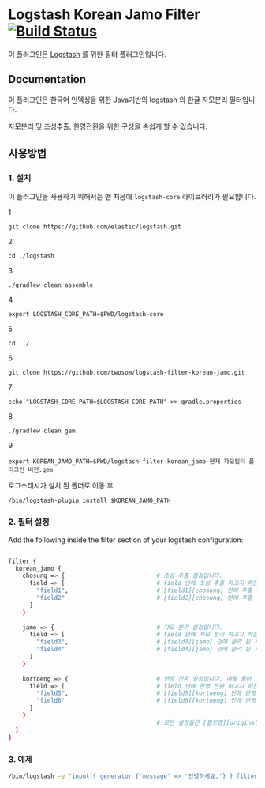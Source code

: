 # Logstash Korean Jamo Filter [![Build Status](https://app.travis-ci.com/twosom/logstash-filter-korean-jamo.svg?branch=master)](https://app.travis-ci.com/twosom/logstash-filter-korean-jamo)

이 플러그인은 [Logstash](https://github.com/elastic/logstash) 를 위한 필터 플러그인입니다.

## Documentation

이 플러그인은 한국어 인덱싱을 위한 Java기반의 logstash 의 한글 자모분리 필터입니다.

자모분리 및 초성추출, 한영전환을 위한 구성을 손쉽게 할 수 있습니다.

## 사용방법

### 1. 설치

이 플러그인을 사용하기 위해서는 맨 처음에 `logstash-core` 라이브러리가 필요합니다.

1

```shell
git clone https://github.com/elastic/logstash.git
```

2

``` shell
cd ./logstash
```

3

``` shell
./gradlew clean assemble
```

4

``` shell
export LOGSTASH_CORE_PATH=$PWD/logstash-core
```

5

``` shell
cd ../
```

6

``` shell
git clone https://github.com/twosom/logstash-filter-korean-jamo.git
```

7

``` shell
echo "LOGSTASH_CORE_PATH=$LOGSTASH_CORE_PATH" >> gradle.properties
```

8

``` shell
./gradlew clean gem
```

9

``` shell
export KOREAN_JAMO_PATH=$PWD/logstash-filter-korean_jamo-현재 자모필터 플러그인 버전.gem  
```

로그스태시가 설치 된 폴더로 이동 후

``` shell
/bin/logstash-plugin install $KOREAN_JAMO_PATH 
```

### 2. 필터 설정

Add the following inside the filter section of your logstash configuration:

```sh

filter {
  korean_jamo {
    chosung => {                          # 초성 추출 설정입니다.
      field => [                          # field 안에 초성 추출 하고자 하는 필드들을 "배열"로 작성합니다.
        "field1",                         # [field1][chosung] 안에 추출 된 초성이 저장됩니다. 
        "field2"                          # [field2][chosung] 안에 추출 된 초성이 저장됩니다.
      ]
    }
    
    jamo => {                             # 자모 분리 설정입니다.
      field => [                          # field 안에 자모 분리 하고자 하는 필드들을 "배열"로 작성합니다.
        "field3",                         # [field3][jamo] 안에 분리 된 자모가 저장됩니다.
        "field4"                          # [field4][jamo] 안에 분리 된 자모가 저장됩니다.
      ]
    }
    
    kortoeng => {                         # 한영 전환 설정입니다. 예를 들어 "깃허브"라는 단어가 있으면 rltgjqm로 전환해줍니다.
      field => [                          # field 안에 한영 전환 하고자 하는 필드들을 "배열"로 작성합니다.
        "field5",                         # [field5][kortoeng] 안에 한영 전환 된 값이 저장됩니다.
        "field6"                          # [field6][kortoeng] 안에 한영 전환 된 값이 저장됩니다.
      ]
    } 
                                          # 모든 설정들은 [필드명][original] 원본 값을 저장합니다.
  }
}
```


### 3. 예제

``` bash
/bin/logstash -e "input { generator {'message' => '안녕하세요.'} } filter { korean_jamo { jamo => { field => [ 'message' ] } } }  output { stdout{} }"
```
